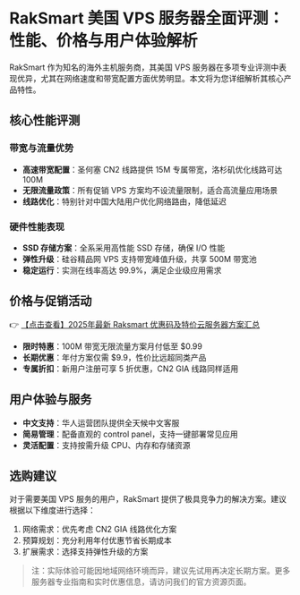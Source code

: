 # RakSmart 美国 VPS 服务器全面评测：性能、价格与用户体验解析

RakSmart 作为知名的海外主机服务商，其美国 VPS 服务器在多项专业评测中表现优异，尤其在网络速度和带宽配置方面优势明显。本文将为您详细解析其核心产品特性。

## 核心性能评测

### 带宽与流量优势
- **高速带宽配置**：圣何塞 CN2 线路提供 15M 专属带宽，洛杉矶优化线路可达 100M
- **无限流量政策**：所有促销 VPS 方案均不设流量限制，适合高流量应用场景
- **线路优化**：特别针对中国大陆用户优化网络路由，降低延迟

### 硬件性能表现
- **SSD 存储方案**：全系采用高性能 SSD 存储，确保 I/O 性能
- **弹性升级**：硅谷精品网 VPS 支持带宽峰值升级，共享 500M 带宽池
- **稳定运行**：实测在线率高达 99.9%，满足企业级应用需求

## 价格与促销活动

👉 [【点击查看】2025年最新 Raksmart 优惠码及特价云服务器方案汇总](https://bit.ly/raksmart)

- **限时特惠**：100M 带宽无限流量方案月付低至 $0.99
- **长期优惠**：年付方案仅需 $9.9，性价比远超同类产品
- **专属折扣**：新用户注册可享 5 折优惠，CN2 GIA 线路同样适用

## 用户体验与服务
- **中文支持**：华人运营团队提供全天候中文客服
- **简易管理**：配备直观的 control panel，支持一键部署常见应用
- **灵活配置**：支持按需升级 CPU、内存和存储资源

## 选购建议
对于需要美国 VPS 服务的用户，RakSmart 提供了极具竞争力的解决方案。建议根据以下维度进行选择：
1. 网络需求：优先考虑 CN2 GIA 线路优化方案
2. 预算规划：充分利用年付优惠节省长期成本
3. 扩展需求：选择支持弹性升级的方案

> 注：实际体验可能因地域网络环境而异，建议先试用再决定长期方案。更多服务器专业指南和实时优惠信息，请访问我们的官方资源页面。